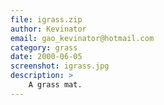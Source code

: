 ```yaml
---
file: igrass.zip
author: Kevinator
email: gao_kevinator@hotmail.com
category: grass
date: 2000-06-05
screenshot: igrass.jpg
description: >
    A grass mat.
---
```

